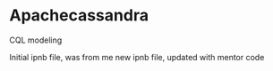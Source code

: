 # Apachecassandra
CQL modeling

Initial ipnb file, was from me
new ipnb file, updated with mentor code

